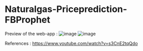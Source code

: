 # Naturalgas-Priceprediction-FBProphet
Preview of the web-app :
![image](https://github.com/SharonAngelinaS/naturalgas-priceprediction-fbprophet/assets/140256891/0ab6c586-0591-4eb9-bc60-b7f8408b1e7a)
![image](https://github.com/SharonAngelinaS/naturalgas-priceprediction-fbprophet/assets/140256891/de916158-5b5f-4d0f-965b-7018d2652a04)



References : 
https://www.youtube.com/watch?v=s3CnE2tqQdo
